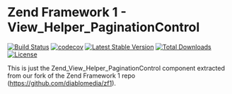 Zend Framework 1 - View_Helper_PaginationControl
============================
[![Build Status](https://travis-ci.com/diablomedia/zf1-view-helper-pagination.svg?branch=master)](https://travis-ci.com/diablomedia/zf1-view-helper-paginationl)
[![codecov](https://codecov.io/gh/diablomedia/zf1-view-helper-pagination/branch/master/graph/badge.svg)](https://codecov.io/gh/diablomedia/zf1-view-helper-pagination)
[![Latest Stable Version](https://poser.pugx.org/diablomedia/zendframework1-view-helper-paginationcontrol/v/stable)](https://packagist.org/packages/diablomedia/zendframework1-view-helper-paginationcontrol)
[![Total Downloads](https://poser.pugx.org/diablomedia/zendframework1-view-helper-paginationcontrol/downloads)](https://packagist.org/packages/diablomedia/zendframework1-view-helper-paginationcontrol)
[![License](https://poser.pugx.org/diablomedia/zendframework1-view-helper-paginationcontrol/license)](https://packagist.org/packages/diablomedia/zendframework1-view-helper-paginationcontrol)

This is just the Zend_View_Helper_PaginationControl component extracted from our fork of the Zend Framework 1 repo (https://github.com/diablomedia/zf1).

